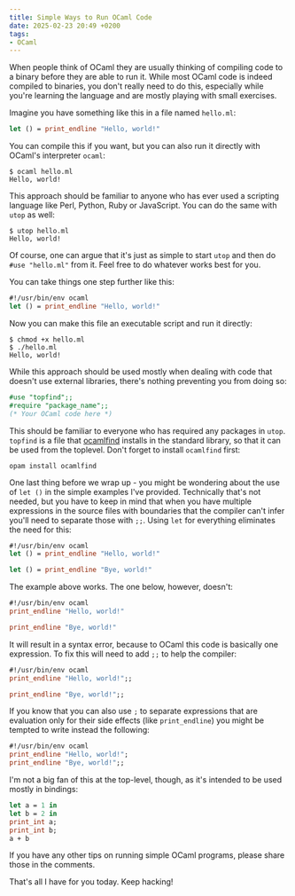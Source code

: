 ```yaml
---
title: Simple Ways to Run OCaml Code
date: 2025-02-23 20:49 +0200
tags:
- OCaml
---
```


When people think of OCaml they are usually thinking of compiling code to a
binary before they are able to run it. While most OCaml code is indeed compiled
to binaries, you don't really need to do this, especially while you're learning
the language and are mostly playing with small exercises.

Imagine you have something like this in a file named `hello.ml`:

```ocaml
let () = print_endline "Hello, world!"
```

You can compile this if you want, but you can also run it directly with OCaml's
interpreter `ocaml`:

```console
$ ocaml hello.ml 
Hello, world!
```

This approach should be familiar to anyone who has ever used a scripting
language like Perl, Python, Ruby or JavaScript. You can do the same with `utop`
as well:

```console
$ utop hello.ml 
Hello, world!
```

Of course, one can argue that it's just as simple to start `utop` and then
do `#use "hello.ml"` from it. Feel free to do whatever works best for you.

You can take things one step further like this:

```ocaml
#!/usr/bin/env ocaml
let () = print_endline "Hello, world!"
```

Now you can make this file an executable script and run it directly:

```console
$ chmod +x hello.ml
$ ./hello.ml
Hello, world!
```

While this approach should be used mostly when dealing with code that doesn't
use external libraries, there's nothing preventing you from doing so:

```ocaml
#use "topfind";;
#require "package_name";;
(* Your OCaml code here *)
```

This should be familiar to everyone who has required any packages in `utop`.
`topfind` is a file that [ocamlfind](https://github.com/ocaml/ocamlfind) installs
in the standard library, so that it can be used from the toplevel.
Don't forget to install `ocamlfind` first:

```shell
opam install ocamlfind
```

One last thing before we wrap up - you might be wondering about the use
of `let ()` in the simple examples I've provided. Technically that's not
needed, but you have to keep in mind that when you have multiple expressions in
the source files with boundaries that the compiler can't infer you'll need to
separate those with `;;`. Using `let` for everything eliminates the need for this:

```ocaml
#!/usr/bin/env ocaml
let () = print_endline "Hello, world!"

let () = print_endline "Bye, world!"
```

The example above works. The one below, however, doesn't:

```ocaml
#!/usr/bin/env ocaml
print_endline "Hello, world!"

print_endline "Bye, world!"
```

It will result in a syntax error, because to OCaml this code is basically one expression.
To fix this will need to add `;;` to help the compiler:

```ocaml
#!/usr/bin/env ocaml
print_endline "Hello, world!";;

print_endline "Bye, world!";;
```

If you know that you can also use `;` to separate expressions that are
evaluation only for their side effects (like `print_endline`) you might be
tempted to write instead the following:

```ocaml
#!/usr/bin/env ocaml
print_endline "Hello, world!";
print_endline "Bye, world!";;
```

I'm not a big fan of this at the top-level, though, as it's intended to be
used mostly in bindings:

```ocaml
let a = 1 in
let b = 2 in
print_int a;
print_int b;
a + b
```

If you have any other tips on running simple OCaml programs, please
share those in the comments.

That's all I have for you today. Keep hacking!
